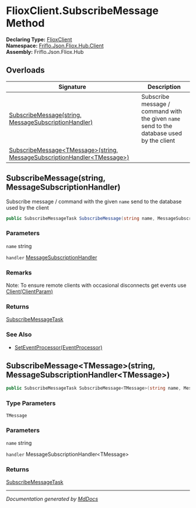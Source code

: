 ﻿<!--  
  <auto-generated>   
    The contents of this file were generated by a tool.  
    Changes to this file may be list if the file is regenerated  
  </auto-generated>   
-->

# FlioxClient.SubscribeMessage Method

**Declaring Type:** [FlioxClient](../index.md)  
**Namespace:** [Friflo.Json.Fliox.Hub.Client](../../index.md)  
**Assembly:** Friflo.Json.Fliox.Hub

## Overloads

| Signature                                                                                                                                          | Description                                                                                  |
| -------------------------------------------------------------------------------------------------------------------------------------------------- | -------------------------------------------------------------------------------------------- |
| [SubscribeMessage(string, MessageSubscriptionHandler)](#subscribemessagestring-messagesubscriptionhandler)                                         |  Subscribe message \/ command with the given `name` send to the database used by the client  |
| [SubscribeMessage\<TMessage\>(string, MessageSubscriptionHandler\<TMessage\>)](#subscribemessagetmessagestring-messagesubscriptionhandlertmessage) |                                                                                              |

## SubscribeMessage(string, MessageSubscriptionHandler)

 Subscribe message \/ command with the given `name` send to the database used by the client 

```csharp
public SubscribeMessageTask SubscribeMessage(string name, MessageSubscriptionHandler handler);
```

### Parameters

`name`  string

`handler`  [MessageSubscriptionHandler](../../MessageSubscriptionHandler/index.md)

### Remarks

Note: To ensure remote clients with occasional disconnects get  events use [Client(ClientParam)](../../StdCommands/methods/Client.md)

### Returns

[SubscribeMessageTask](../../SubscribeMessageTask/index.md)

### See Also

- [SetEventProcessor(EventProcessor)](SetEventProcessor.md)

## SubscribeMessage\<TMessage\>(string, MessageSubscriptionHandler\<TMessage\>)

```csharp
public SubscribeMessageTask SubscribeMessage<TMessage>(string name, MessageSubscriptionHandler<TMessage> handler);
```

### Type Parameters

`TMessage`

### Parameters

`name`  string

`handler`  MessageSubscriptionHandler\<TMessage\>

### Returns

[SubscribeMessageTask](../../SubscribeMessageTask/index.md)

___

*Documentation generated by [MdDocs](https://github.com/ap0llo/mddocs)*
